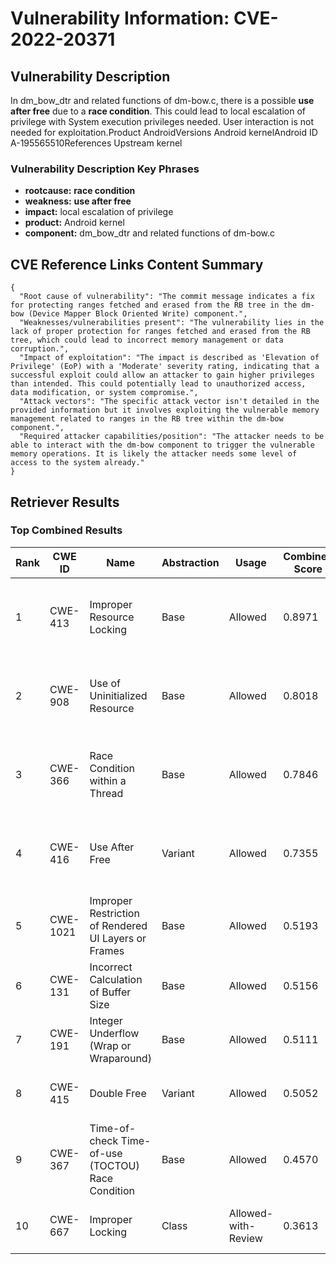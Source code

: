 # Vulnerability Information: CVE-2022-20371

## Vulnerability Description
In dm_bow_dtr and related functions of dm-bow.c, there is a possible **use after free** due to a **race condition**. This could lead to local escalation of privilege with System execution privileges needed. User interaction is not needed for exploitation.Product AndroidVersions Android kernelAndroid ID A-195565510References Upstream kernel

### Vulnerability Description Key Phrases
- **rootcause:** **race condition**
- **weakness:** **use after free**
- **impact:** local escalation of privilege
- **product:** Android kernel
- **component:** dm_bow_dtr and related functions of dm-bow.c

## CVE Reference Links Content Summary
```
{
  "Root cause of vulnerability": "The commit message indicates a fix for protecting ranges fetched and erased from the RB tree in the dm-bow (Device Mapper Block Oriented Write) component.",
  "Weaknesses/vulnerabilities present": "The vulnerability lies in the lack of proper protection for ranges fetched and erased from the RB tree, which could lead to incorrect memory management or data corruption.",
  "Impact of exploitation": "The impact is described as 'Elevation of Privilege' (EoP) with a 'Moderate' severity rating, indicating that a successful exploit could allow an attacker to gain higher privileges than intended. This could potentially lead to unauthorized access, data modification, or system compromise.",
  "Attack vectors": "The specific attack vector isn't detailed in the provided information but it involves exploiting the vulnerable memory management related to ranges in the RB tree within the dm-bow component.",
  "Required attacker capabilities/position": "The attacker needs to be able to interact with the dm-bow component to trigger the vulnerable memory operations. It is likely the attacker needs some level of access to the system already."
}
```

## Retriever Results

### Top Combined Results

| Rank | CWE ID | Name | Abstraction | Usage | Combined Score | Retrievers | Individual Scores |
|------|--------|------|-------------|-------|---------------|------------|-------------------|
| 1 | CWE-413 | Improper Resource Locking | Base | Allowed | 0.8971 | dense, sparse, graph | dense: 0.569, sparse: 0.684, graph: 0.618 |
| 2 | CWE-908 | Use of Uninitialized Resource | Base | Allowed | 0.8018 | dense, sparse, graph | dense: 0.560, sparse: 0.473, graph: 0.701 |
| 3 | CWE-366 | Race Condition within a Thread | Base | Allowed | 0.7846 | dense, sparse, graph | dense: 0.571, sparse: 0.488, graph: 0.614 |
| 4 | CWE-416 | Use After Free | Variant | Allowed | 0.7355 | dense, sparse, graph | dense: 0.564, sparse: 0.488, graph: 0.658 |
| 5 | CWE-1021 | Improper Restriction of Rendered UI Layers or Frames | Base | Allowed | 0.5193 | dense, sparse | dense: 0.534, sparse: 0.441 |
| 6 | CWE-131 | Incorrect Calculation of Buffer Size | Base | Allowed | 0.5156 | dense, sparse | dense: 0.534, sparse: 0.434 |
| 7 | CWE-191 | Integer Underflow (Wrap or Wraparound) | Base | Allowed | 0.5111 | dense, sparse | dense: 0.538, sparse: 0.423 |
| 8 | CWE-415 | Double Free | Variant | Allowed | 0.5052 | dense, sparse | dense: 0.551, sparse: 0.475 |
| 9 | CWE-367 | Time-of-check Time-of-use (TOCTOU) Race Condition | Base | Allowed | 0.4570 | sparse, graph | sparse: 0.444, graph: 0.568 |
| 10 | CWE-667 | Improper Locking | Class | Allowed-with-Review | 0.3613 | dense, sparse | dense: 0.575, sparse: 0.573 |


